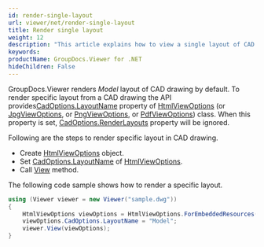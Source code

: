 ```yaml
---
id: render-single-layout
url: viewer/net/render-single-layout
title: Render single layout
weight: 12
description: "This article explains how to view a single layout of CAD drawing with GroupDocs.Viewer within your .NET applications."
keywords: 
productName: GroupDocs.Viewer for .NET
hideChildren: False
---
```

GroupDocs.Viewer renders *Model* layout of CAD drawing by default. To render specific layout from a CAD drawing the API provides[CadOptions.LayoutName](https://apireference.groupdocs.com/net/viewer/groupdocs.viewer.options/cadoptions/properties/layoutname) property of [HtmlViewOptions](https://apireference.groupdocs.com/net/viewer/groupdocs.viewer.options/htmlviewoptions) (or [JpgViewOptions](https://apireference.groupdocs.com/net/viewer/groupdocs.viewer.options/jpgviewoptions), or [PngViewOptions](https://apireference.groupdocs.com/net/viewer/groupdocs.viewer.options/pngviewoptions), or [PdfViewOptions](https://apireference.groupdocs.com/net/viewer/groupdocs.viewer.options/pdfviewoptions)) class. When this property is set, [CadOptions.RenderLayouts](https://apireference.groupdocs.com/net/viewer/groupdocs.viewer.options/cadoptions/properties/renderlayouts) property will be ignored.

Following are the steps to render specific layout in CAD drawing.

* Create [HtmlViewOptions](https://apireference.groupdocs.com/net/viewer/groupdocs.viewer.options/htmlviewoptions) object.
* Set [CadOptions.LayoutName](https://apireference.groupdocs.com/net/viewer/groupdocs.viewer.options/cadoptions/properties/layoutname) of [HtmlViewOptions](https://apireference.groupdocs.com/net/viewer/groupdocs.viewer.options/htmlviewoptions). 
* Call [View](https://apireference.groupdocs.com/net/viewer/groupdocs.viewer/viewer/methods/view) method.

The following code sample shows how to render a specific layout.

```csharp
using (Viewer viewer = new Viewer("sample.dwg"))
{
    HtmlViewOptions viewOptions = HtmlViewOptions.ForEmbeddedResources();
    viewOptions.CadOptions.LayoutName = "Model";
    viewer.View(viewOptions);
}
```

